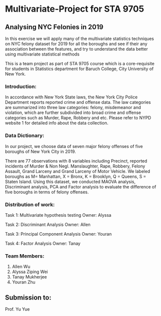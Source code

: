# Multivariate-Project for STA 9705
## Analysing NYC Felonies in 2019
In this exercise we will apply many of the multivariate statistics techniques on NYC felony dataset for 2019 for all the boroughs and see if their any association between the features, and try to understand the data better using multivariate statistical methods

This is a team project as part of STA 9705 course which is a core-requisite for students in Statistics department for Baruch College, City University of New York.

### Introduction:
In accordance with New York State laws, the New York City Police Department reports reported crime and offense data. The law categories are summarized into three law categories: felony, misdemeanor and violation, which are further subdivided into broad crime and offense categories such as Murder, Rape, Robbery and etc. Please refer to NYPD website 1 for detailed info about the data collection.

### Data Dictionary:
In our project, we choose data of seven major felony offenses of five boroughs of New York City in 2019.

There are 77 observations with 8 variables including Precinct, reported incidents of Murder & Non Negl. Manslaughter, Rape, Robbery, Felony Assault, Grand Larceny and Grand Larceny of Motor Vehicle. We labeled boroughs as M= Manhattan, X = Bronx, K = Brooklyn, Q = Queens, S = Staten Island. Using this dataset, we conducted MAOVA analysis, Discriminant analysis, PCA and Factor analysis to evaluate the difference of five boroughs in terms of felony offenses.

### Distribution of work:
Task 1: Multivariate hypothesis testing
Owner: Alyssa

Task 2: Discriminant Analysis
Owner: Allen

Task 3: Principal Component Analysis
Owner: Youran

Task 4: Factor Analysis
Owner: Tanay

### Team Members:
1. Allen Wu
2. Alyssa Ziping Wei
3. Tanay Mukherjee
4. Youran Zhu

## Submission to:
Prof. Yu Yue
